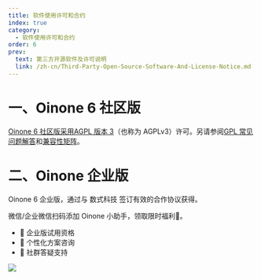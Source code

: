 ```yaml
---
title: 软件使用许可和合约
index: true
category:
  - 软件使用许可和合约
order: 6
prev:
  text: 第三方开源软件及许可说明
  link: /zh-cn/Third-Party-Open-Source-Software-And-License-Notice.md
---
```

# 一、Oinone 6 社区版

[Oinone 6 社区版采用AGPL 版本 3](http://www.gnu.org/licenses/agpl-3.0.en.html)（也称为 AGPLv3）许可。另请参阅[GPL 常见问题解答](http://www.gnu.org/licenses/gpl-faq.en.html)和[兼容性矩阵](http://www.gnu.org/licenses/gpl-faq.en.html%23AllCompatibility)。

# 二、Oinone 企业版

Oinone 6 企业版，通过与 数式科技 签订有效的合作协议获得。

微信/企业微信扫码添加 Oinone 小助手，领取限时福利🎁。

+ 🎁 企业版试用资格
+ 🎁 个性化方案咨询
+ 🎁 社群答疑支持

![](https://oinone-jar.oss-cn-zhangjiakou.aliyuncs.com/welcome-document/Software-License-and-Contract/1749524409862-e4355c8c-3a5f-4592-92e4-9438ad0808fe.png)

